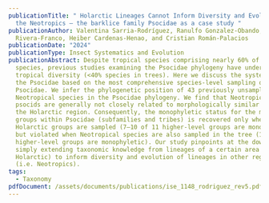 ```yaml
---
publicationTitle: " Holarctic Lineages Cannot Inform Diversity and Evolution in
  the Neotropics – the barklice family Psocidae as a case study "
publicationAuthor: Valentina Sarria-Rodríguez, Ranulfo Gonzalez-Obando, Nelson
  Rivera-Franco, Heiber Cardenas-Henao, and Cristian Román-Palacios
publicationDate: "2024"
publicationType: Insect Systematics and Evolution
publicationAbstract: Despite tropical species comprising nearly 60% of Psocidae
  species, previous studies examining the Psocidae phylogeny have undersampled
  tropical diversity (<40% species in trees). Here we discuss the systematics of
  the Psocidae based on the most comprehensive species-level sampling of the
  Psocidae. We infer the phylogenetic position of 43 previously unsampled
  Neotropical species in the Psocidae phylogeny. We find that Neotropical
  psocids are generally not closely related to morphologically similar taxa in
  the Holarctic region. Consequently, the monophyletic status for the major
  groups within Psocidae (subfamilies and tribes) is recovered only when
  Holarctic groups are sampled (7–10 of 11 higher-level groups are monophyletic)
  but violated when Neotropical species are also sampled in the tree (1 of 11
  higher-level groups are monophyletic). Our study pinpoints at the downfalls of
  simply extending taxonomic knowledge from lineages of a certain area (i.e.
  Holarctic) to inform diversity and evolution of lineages in other regions
  (i.e. Neotropics).
tags:
  - Taxonomy
pdfDocument: /assets/documents/publications/ise_1148_rodriguez_rev5.pdf
---
```

